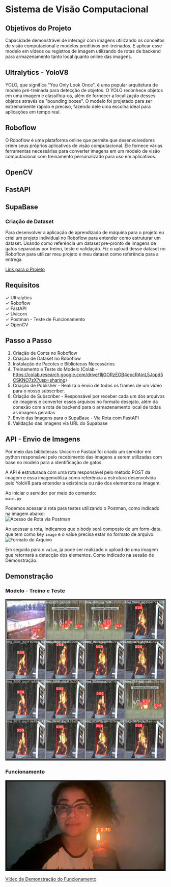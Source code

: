 # Sistema de Visão Computacional 

## Objetivos do Projeto 
Capacidade demonstrável de interagir com imagens utilizando os conceitos de visão computacional e modelos preditivos pré-treinados. E aplicar esse modelo em vídeos ou registros de imagem utilizando de rotas de backend para armazenamento tanto local quanto online das imagens.  

## Ultralytics - YoloV8
YOLO, que significa "You Only Look Once", é uma popular arquitetura de modelo pré-treinada para detecção de objetos. O YOLO reconhece objetos em uma imagem e classifica-os, além de fornecer a localização desses objetos através de "bounding boxes". O modelo foi projetado para ser extremamente rápido e preciso, fazendo dele uma escolha ideal para aplicações em tempo real.

## Roboflow
O Roboflow é uma plataforma online que permite que desenvolvedores criem seus próprios aplicativos de visão computacional. Ele fornece várias ferramentas necessárias para converter imagens em um modelo de visão computacional com treinamento personalizado para uso em aplicativos.

## OpenCV


## FastAPI

## SupaBase

### Criação de Dataset 
Para desenvolver a aplicação de aprendizado de máquina para o projeto eu criei um projeto individual no Roboflow para entender como estruturar um dataset. Usando como referência um dataset pre-pronto de imagens de gatos separadas por treino, teste e validação. Fiz o upload desse dataset no Roboflow para utilizar meu projeto e meu dataset como referência para a entrega. 

[Link para o Projeto](https://universe.roboflow.com/gabrielainteli/cats_find)

## Requisitos
✓ Ultralytics<br>
✓ Roboflow<br>
✓ FastAPI<br> 
✓ Uvicorn<br> 
✓ Postman - Teste de Funcionamento<br> 
✓ OpenCV<br> 

## Passo a Passo 
1. Criação de Conta no Roboflow 
2. Criação de Dataset no Roboflow 
3. Instalação de Pacotes e Bibliotecas Necessários 
4. Treinamento e Teste do Modelo (Colab - https://colab.research.google.com/drive/1ljGORzEGB4epcRAinL5Jopd5CSKNO7zX?usp=sharing)
5. Criação de Publisher - Realiza o envio de todos os frames de um vídeo para o nosso subscriber. 
6. Criação de Subscriber - Responsável por receber cada um dos arquivos de imagens e converter esses arquivos no formato desejato, além da conexão com a rota de backend para o armazenamento local de todas as imagens geradas. 
7. Envio das Imagens para o SupaBase - Via Rota com FastAPI 
8. Validação das Imagens via URL do Supabase 


## API - Envio de Imagens 
Por meio das bibliotecas: Uvicorn e Fastapi foi criado um servidor em python responsável pelo recebimento das imagens a serem utilizadas com base no modelo para a identificação de gatos. 

A API é estruturada com uma rota responsável pelo método POST da imagem e essa imagemutiliza como referência a estrutura desenvolvida pelo YoloV8 para entender a existência ou não dos elementos na imagem. 

Ao iniciar o servidor por meio do comando:<br>
`main.py`<br>

Podemos acessar a rota para testes utilizando o Postman, como indicado na imagem abaixo:<br>
![Acesso de Rota via Postman](./media/route_postman.png)<br>

Ao acessar a rota, indicamos que o body será composto de um form-data, que tem como key `image` e o value precisa estar no formato de arquivo. <br>
![Formato do Arquivo](./media/format_key.png)<br>

Em seguida para o `value`, ja pode ser realizado o upload de uma imagem que retornará a detecção dos elementos. Como indicado na sessão de Demonstração. 

## Demonstração 
### Modelo - Treino e Teste 
![Imagem de Treino do Modelo](./media/training_model.png)

### Funcionamento 
![Imagem da Detecção de Fogo](./media/detection_image.png)<br>

[Vídeo de Demonstração do Funcionamento](https://youtu.be/O3qhWABqWgE)<br>
